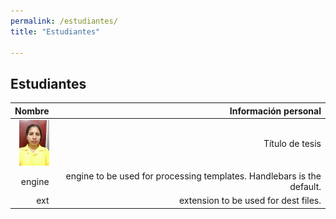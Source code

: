 ```yaml
---
permalink: /estudiantes/
title: "Estudiantes"

---
```


## Estudiantes
| Nombre |Información personal | 
| ------:| -----------:|
|<img src="img-20181115-wa0002.jpg" width="48"> | Título de tesis |
| engine | engine to be used for processing templates. Handlebars is the default. |
| ext    | extension to be used for dest files. |



